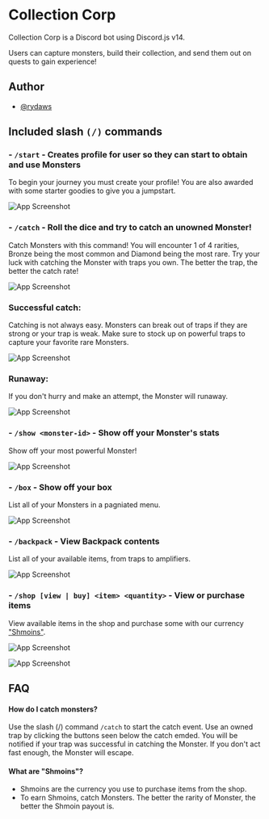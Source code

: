 
# Collection Corp

Collection Corp is a Discord bot using Discord.js v14.

Users can capture monsters, build their collection, and send them out on quests to gain experience!








## Author

- [@rydaws](https://www.github.com/rydaws)


## Included slash `(/)` commands

### - `/start` - Creates profile for user so they can start to obtain and use Monsters

To begin your journey you must create your profile! You are also awarded with some starter goodies to give you a jumpstart.

![App Screenshot](https://i.gyazo.com/ec710ae19c21531c7b659ef84f9592cc.png)
### - `/catch` - Roll the dice and try to catch an unowned Monster!

Catch Monsters with this command! You will encounter 1 of 4 rarities, Bronze being the most common and Diamond being the most rare. Try your luck with catching the Monster with traps you own. The better the trap, the better the catch rate!

![App Screenshot](https://i.gyazo.com/61531b976f32fed82f90b017019ff623.png)

### Successful catch:

Catching is not always easy. Monsters can break out of traps if they are strong or your trap is weak. Make sure to stock up on powerful traps to capture your favorite rare Monsters.

![App Screenshot](https://i.gyazo.com/4a298a59eab970a52f4822db0d547d2b.png)

### Runaway:

If you don't hurry and make an attempt, the Monster will runaway.

![App Screenshot](https://i.gyazo.com/254263508bbb35b74fc1d38133691ddc.png)


### - `/show <monster-id>` - Show off your Monster's stats

Show off your most powerful Monster!

![App Screenshot](https://i.gyazo.com/92729ffa99d6528315b473a866fdf354.png)

### - `/box` - Show off your box 

List all of your Monsters in a pagniated menu.

![App Screenshot](https://i.gyazo.com/eb09fbd4eecf1f12004e2d674ee90107.png)
### - `/backpack` - View Backpack contents

List all of your available items, from traps to amplifiers.

![App Screenshot](https://i.gyazo.com/183ce18d7c3415b418169f7067fec530.png)
### - `/shop [view | buy] <item> <quantity>` - View or purchase items

View available items in the shop and purchase some with our currency ["Shmoins"](#What-are-"Shmoins"?).

![App Screenshot](https://i.gyazo.com/8efde1e9ff9305c01f6990f455ce52de.png)

![App Screenshot](https://i.gyazo.com/f2850b021a1d27e99004f507feb46b6c.png)



## FAQ

#### How do I catch monsters?

Use the slash (/) command `/catch` to start the catch event. Use an owned trap by clicking the buttons seen below the catch emded. You will be notified if your trap was successful in catching the Monster. If you don't act fast enough, the Monster will escape.

#### What are "Shmoins"?

- Shmoins are the currency you use to purchase items from the shop.
- To earn Shmoins, catch Monsters. The better the rarity of Monster, the better the Shmoin payout is.
